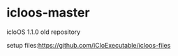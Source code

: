 # icloos-master
icloOS 1.1.0 old repository 

setup files:https://github.com/iCloExecutable/icloos-files
